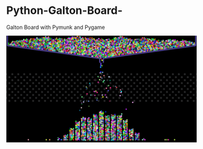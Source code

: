 # Python-Galton-Board-
Galton Board with Pymunk and Pygame

![gamilton_board](screenshot/0.png "gamilton_board")
